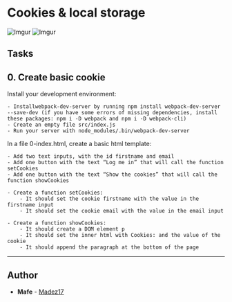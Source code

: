# Cookies & local storage

![Imgur](https://i.imgur.com/JgvcQgk.png) ![Imgur](https://i.imgur.com/aU5QEvJ.png) 
## Tasks

## 0. Create basic cookie

Install your development environment:

    - Installwebpack-dev-server by running npm install webpack-dev-server --save-dev (if you have some errors of missing dependencies, install these packages: npm i -D webpack and npm i -D webpack-cli)
    - Create an empty file src/index.js
    - Run your server with node_modules/.bin/webpack-dev-server

In a file 0-index.html, create a basic html template:

    - Add two text inputs, with the id firstname and email
    - Add one button with the text “Log me in” that will call the function setCookies
    - Add one button with the text “Show the cookies” that will call the function showCookies

    - Create a function setCookies:
        - It should set the cookie firstname with the value in the firstname input
        - It should set the cookie email with the value in the email input

    - Create a function showCookies:
        - It should create a DOM element p
        - It should set the inner html with Cookies: and the value of the cookie
        - It should append the paragraph at the bottom of the page

---

## Author
* **Mafe** - [Madez17](https://github.com/Madez17)
